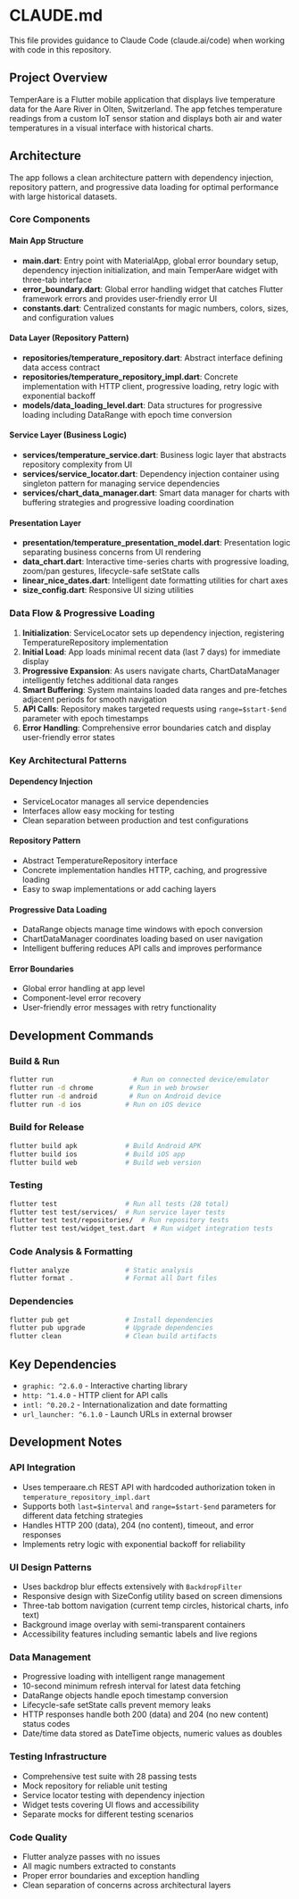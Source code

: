 # CLAUDE.md

This file provides guidance to Claude Code (claude.ai/code) when working with code in this repository.

## Project Overview

TemperAare is a Flutter mobile application that displays live temperature data for the Aare River in Olten, Switzerland. The app fetches temperature readings from a custom IoT sensor station and displays both air and water temperatures in a visual interface with historical charts.

## Architecture

The app follows a clean architecture pattern with dependency injection, repository pattern, and progressive data loading for optimal performance with large historical datasets.

### Core Components

#### Main App Structure
- **main.dart**: Entry point with MaterialApp, global error boundary setup, dependency injection initialization, and main TemperAare widget with three-tab interface
- **error_boundary.dart**: Global error handling widget that catches Flutter framework errors and provides user-friendly error UI
- **constants.dart**: Centralized constants for magic numbers, colors, sizes, and configuration values

#### Data Layer (Repository Pattern)
- **repositories/temperature_repository.dart**: Abstract interface defining data access contract
- **repositories/temperature_repository_impl.dart**: Concrete implementation with HTTP client, progressive loading, retry logic with exponential backoff
- **models/data_loading_level.dart**: Data structures for progressive loading including DataRange with epoch time conversion

#### Service Layer (Business Logic)
- **services/temperature_service.dart**: Business logic layer that abstracts repository complexity from UI
- **services/service_locator.dart**: Dependency injection container using singleton pattern for managing service dependencies
- **services/chart_data_manager.dart**: Smart data manager for charts with buffering strategies and progressive loading coordination

#### Presentation Layer
- **presentation/temperature_presentation_model.dart**: Presentation logic separating business concerns from UI rendering
- **data_chart.dart**: Interactive time-series charts with progressive loading, zoom/pan gestures, lifecycle-safe setState calls
- **linear_nice_dates.dart**: Intelligent date formatting utilities for chart axes
- **size_config.dart**: Responsive UI sizing utilities

### Data Flow & Progressive Loading

1. **Initialization**: ServiceLocator sets up dependency injection, registering TemperatureRepository implementation
2. **Initial Load**: App loads minimal recent data (last 7 days) for immediate display
3. **Progressive Expansion**: As users navigate charts, ChartDataManager intelligently fetches additional data ranges
4. **Smart Buffering**: System maintains loaded data ranges and pre-fetches adjacent periods for smooth navigation
5. **API Calls**: Repository makes targeted requests using `range=$start-$end` parameter with epoch timestamps
6. **Error Handling**: Comprehensive error boundaries catch and display user-friendly error states

### Key Architectural Patterns

#### Dependency Injection
- ServiceLocator manages all service dependencies
- Interfaces allow easy mocking for testing
- Clean separation between production and test configurations

#### Repository Pattern
- Abstract TemperatureRepository interface
- Concrete implementation handles HTTP, caching, and progressive loading
- Easy to swap implementations or add caching layers

#### Progressive Data Loading
- DataRange objects manage time windows with epoch conversion
- ChartDataManager coordinates loading based on user navigation
- Intelligent buffering reduces API calls and improves performance

#### Error Boundaries
- Global error handling at app level
- Component-level error recovery
- User-friendly error messages with retry functionality

## Development Commands

### Build & Run
```bash
flutter run                    # Run on connected device/emulator
flutter run -d chrome         # Run in web browser
flutter run -d android        # Run on Android device
flutter run -d ios           # Run on iOS device
```

### Build for Release
```bash
flutter build apk            # Build Android APK
flutter build ios            # Build iOS app
flutter build web            # Build web version
```

### Testing
```bash
flutter test                 # Run all tests (28 total)
flutter test test/services/  # Run service layer tests
flutter test test/repositories/  # Run repository tests 
flutter test test/widget_test.dart  # Run widget integration tests
```

### Code Analysis & Formatting
```bash
flutter analyze              # Static analysis
flutter format .             # Format all Dart files
```

### Dependencies
```bash
flutter pub get              # Install dependencies
flutter pub upgrade          # Upgrade dependencies
flutter clean                # Clean build artifacts
```

## Key Dependencies
- `graphic: ^2.6.0` - Interactive charting library
- `http: ^1.4.0` - HTTP client for API calls
- `intl: ^0.20.2` - Internationalization and date formatting
- `url_launcher: ^6.1.0` - Launch URLs in external browser

## Development Notes

### API Integration
- Uses temperaare.ch REST API with hardcoded authorization token in `temperature_repository_impl.dart`
- Supports both `last=$interval` and `range=$start-$end` parameters for different data fetching strategies
- Handles HTTP 200 (data), 204 (no content), timeout, and error responses
- Implements retry logic with exponential backoff for reliability

### UI Design Patterns
- Uses backdrop blur effects extensively with `BackdropFilter`
- Responsive design with SizeConfig utility based on screen dimensions
- Three-tab bottom navigation (current temp circles, historical charts, info text)
- Background image overlay with semi-transparent containers
- Accessibility features including semantic labels and live regions

### Data Management
- Progressive loading with intelligent range management
- 10-second minimum refresh interval for latest data fetching
- DataRange objects handle epoch timestamp conversion
- Lifecycle-safe setState calls prevent memory leaks
- HTTP responses handle both 200 (data) and 204 (no new content) status codes
- Date/time data stored as DateTime objects, numeric values as doubles

### Testing Infrastructure
- Comprehensive test suite with 28 passing tests
- Mock repository for reliable unit testing
- Service locator testing with dependency injection
- Widget tests covering UI flows and accessibility
- Separate mocks for different testing scenarios

### Code Quality
- Flutter analyze passes with no issues
- All magic numbers extracted to constants
- Proper error boundaries and exception handling
- Clean separation of concerns across architectural layers
